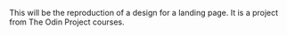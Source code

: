This will be the reproduction of a design for a landing page. It is a project from The Odin Project courses.